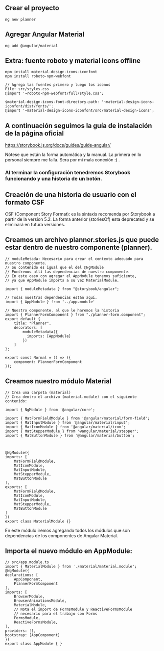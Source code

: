## Crear el proyecto
    ng new planner

## Agregar Angular Material
    ng add @angular/material

## Extra: fuente roboto y material icons offline
    npm install material-design-icons-iconfont
    npm install roboto-npm-webfont

    // Agrega las fuentes primero y luego los iconos
    File: src/styles.css
    @import '~roboto-npm-webfont/full/style.css';

    $material-design-icons-font-directory-path: '~material-design-icons-iconfont/dist/fonts/';
    @import '~material-design-icons-iconfont/src/material-design-icons';

## A continuación seguimos la guía de instalación de la página oficial
https://storybook.js.org/docs/guides/guide-angular/

Nótese que están la forma automática y la manual. La primera en lo personal siempre me falla.
Sera por mi mala conexión :( .

### Al terminar la configuración tenedremos Storybook funcionando y una historia de un botón.





## Creación de una historia de usuario con el formato CSF
CSF (Component Story Format): es la sintaxis recomenda por Storybook a partir de la version 5.2.
La forma anterior (storiesOf) esta deprecated y se eliminará en futura versiones.

## Creamos un archivo planner.stories.js que puede estar dentro de nuestro componente (planner).
    // moduleMetada: Necesario para crear el contexto adecuado para nuestro componente.
    // Su contenido es igual que el del @NgModule
    // Pondremos allí las dependencias de nuestro componente.
    // En este caso con agregar el AppModule tenemos suficiente,
    // ya que AppModule importa a su vez MaterialModule.

    import { moduleMetadata } from "@storybook/angular";

    // Todas nuestras dependencias están aquí.
    import { AppModule } from '../app.module'

    // Nuestro componente, al que le haremos la historia
    import { PlannerFormComponent } from "./planner-form.component";
    export default {
        title: "Planner",
        decorators: [
            moduleMetadata({
              imports: [AppModule]
            })
        ]
    };

    export const Normal = () => ({
        component: PlannerFormComponent
    });

## Creamos nuestro módulo Material
    // Crea una carpeta (material)
    // Crea dentro el archivo (material.module) con el siguiente contenido:

    import { NgModule } from '@angular/core';

    import { MatFormFieldModule } from '@angular/material/form-field';
    import { MatInputModule } from '@angular/material/input';
    import { MatIconModule } from '@angular/material/icon';
    import { MatStepperModule } from '@angular/material/stepper';
    import { MatButtonModule } from '@angular/material/button';



    @NgModule({
    imports: [
        MatFormFieldModule,
        MatIconModule,
        MatInputModule,
        MatStepperModule,
        MatButtonModule
    ],
    exports: [
        MatFormFieldModule,
        MatIconModule,
        MatInputModule,
        MatStepperModule,
        MatButtonModule
    ]
    })
    export class MaterialModule {}

En este módulo iremos agregando todos los módulos que son dependencias de los componentes de Angular Material.

## Importa el nuevo módulo en AppModule:
    // src/app.module.ts
    import { MaterialModule } from './material/material.module';
    @NgModule({
    declarations: [
        AppComponent,
        PlannerFormComponent
    ],
    imports: [
        BrowserModule,
        BrowserAnimationsModule,
        MaterialModule,
        // Nota el import de FormsModule y ReactiveFormsModule
        // necesario para el trabajo con Forms
        FormsModule,
        ReactiveFormsModule,
    ],
    providers: [],
    bootstrap: [AppComponent]
    })
    export class AppModule { }




